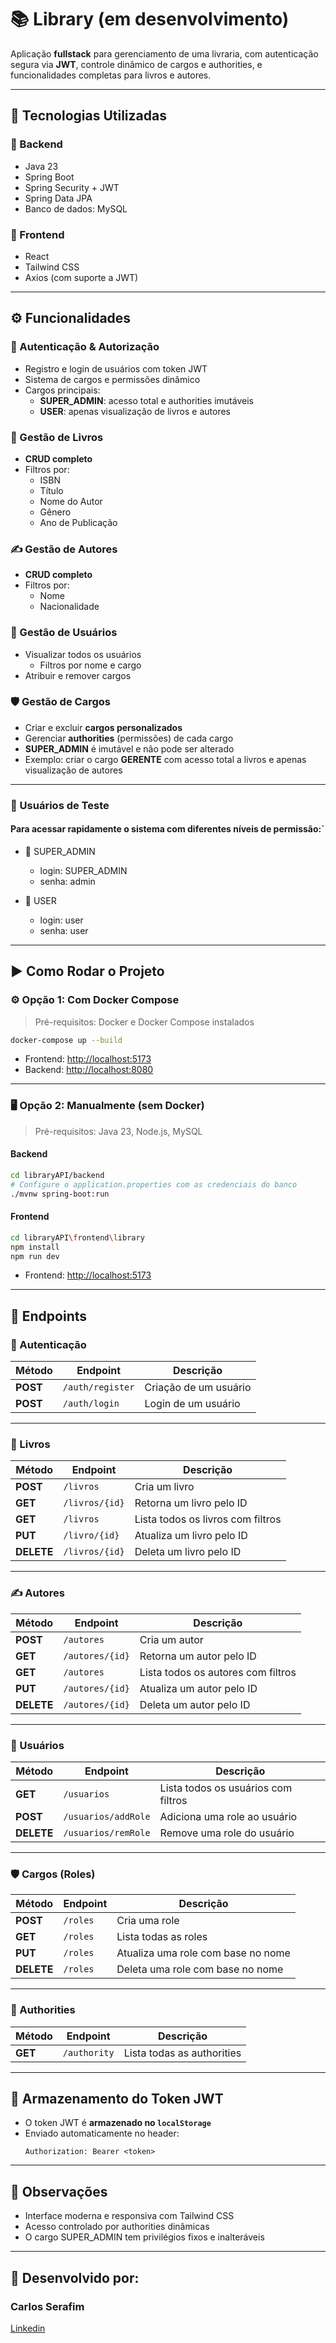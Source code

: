 # 📚 Library (em desenvolvimento)

Aplicação **fullstack** para gerenciamento de uma livraria, com autenticação segura via **JWT**, controle dinâmico de cargos e authorities, e funcionalidades completas para livros e autores.

---

## 🚀 Tecnologias Utilizadas

### 🔧 Backend
- Java 23
- Spring Boot
- Spring Security + JWT
- Spring Data JPA
- Banco de dados: MySQL

### 🎨 Frontend
- React
- Tailwind CSS
- Axios (com suporte a JWT)

---

## ⚙️ Funcionalidades

### 🔐 Autenticação & Autorização
- Registro e login de usuários com token JWT
- Sistema de cargos e permissões dinâmico
- Cargos principais:
  - **SUPER_ADMIN**: acesso total e authorities imutáveis
  - **USER**: apenas visualização de livros e autores

### 📘 Gestão de Livros
- **CRUD completo**
- Filtros por:
  - ISBN
  - Título
  - Nome do Autor
  - Gênero
  - Ano de Publicação

### ✍️ Gestão de Autores
- **CRUD completo**
- Filtros por:
  - Nome
  - Nacionalidade

### 👤 Gestão de Usuários
- Visualizar todos os usuários
  - Filtros por nome e cargo
- Atribuir e remover cargos

### 🛡️ Gestão de Cargos
- Criar e excluir **cargos personalizados**
- Gerenciar **authorities** (permissões) de cada cargo
- **SUPER_ADMIN** é imutável e não pode ser alterado
- Exemplo: criar o cargo **GERENTE** com acesso total a livros e apenas visualização de autores

---
### 👥 Usuários de Teste

#### Para acessar rapidamente o sistema com diferentes níveis de permissão:`

- 👑 SUPER_ADMIN
  - login: SUPER_ADMIN
  - senha: admin

- 👤 USER
  - login: user
  - senha: user

---

## ▶️ Como Rodar o Projeto

### ⚙️ Opção 1: Com Docker Compose

> Pré-requisitos: Docker e Docker Compose instalados

```bash
docker-compose up --build
```

- Frontend: [http://localhost:5173](http://localhost:5173)  
- Backend: [http://localhost:8080](http://localhost:8080)

---

### 🖥️ Opção 2: Manualmente (sem Docker)

> Pré-requisitos: Java 23, Node.js, MySQL

#### Backend

```bash
cd libraryAPI/backend
# Configure o application.properties com as credenciais do banco
./mvnw spring-boot:run
```

#### Frontend

```bash
cd libraryAPI\frontend\library
npm install
npm run dev
```

- Frontend: [http://localhost:5173](http://localhost:5173)

---
## 📡 Endpoints

### 🔐 Autenticação

| Método | Endpoint           | Descrição                   |
|--------|--------------------|-----------------------------|
| **POST** | `/auth/register`   | Criação de um usuário       |
| **POST** | `/auth/login`      | Login de um usuário         |

---

### 📘 Livros

| Método | Endpoint           | Descrição                           |
|--------|--------------------|-------------------------------------|
| **POST** | `/livros`          | Cria um livro                       |
| **GET**  | `/livros/{id}`     | Retorna um livro pelo ID            |
| **GET**  | `/livros`          | Lista todos os livros com filtros   |
| **PUT**  | `/livro/{id}`      | Atualiza um livro pelo ID           |
| **DELETE** | `/livros/{id}`   | Deleta um livro pelo ID             |

---

### ✍️ Autores

| Método | Endpoint           | Descrição                            |
|--------|--------------------|--------------------------------------|
| **POST** | `/autores`         | Cria um autor                        |
| **GET**  | `/autores/{id}`    | Retorna um autor pelo ID             |
| **GET**  | `/autores`         | Lista todos os autores com filtros   |
| **PUT**  | `/autores/{id}`    | Atualiza um autor pelo ID            |
| **DELETE** | `/autores/{id}`  | Deleta um autor pelo ID              |

---

### 👥 Usuários

| Método | Endpoint                | Descrição                             |
|--------|-------------------------|---------------------------------------|
| **GET**  | `/usuarios`              | Lista todos os usuários com filtros   |
| **POST** | `/usuarios/addRole`     | Adiciona uma role ao usuário          |
| **DELETE** | `/usuarios/remRole`   | Remove uma role do usuário            |

---

### 🛡️ Cargos (Roles)

| Método | Endpoint      | Descrição                                     |
|--------|---------------|-----------------------------------------------|
| **POST** | `/roles`      | Cria uma role                                |
| **GET**  | `/roles`      | Lista todas as roles                         |
| **PUT**  | `/roles`      | Atualiza uma role com base no nome           |
| **DELETE** | `/roles`    | Deleta uma role com base no nome             |

---

### 🔧 Authorities

| Método | Endpoint     | Descrição                      |
|--------|--------------|--------------------------------|
| **GET**  | `/authority` | Lista todas as authorities     |

---

## 🔑 Armazenamento do Token JWT

- O token JWT é **armazenado no `localStorage`**
- Enviado automaticamente no header:
  ```http
  Authorization: Bearer <token>
  ```

---

## 📌 Observações
- Interface moderna e responsiva com Tailwind CSS
- Acesso controlado por authorities dinâmicas
- O cargo SUPER_ADMIN tem privilégios fixos e inalteráveis

---

## 📄 Desenvolvido por:
### Carlos Serafim 
[Linkedin](https://www.linkedin.com/in/carlos-serafim-951049306/)
